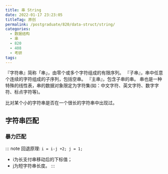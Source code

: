```yaml
---
title: 串 String
date: 2022-01-17 23:23:05
titleTag: 原创
permalink: /postgraduate/820/data-struct/string/
categories:
  - 数据结构
  - 串
  - 820
  - 408
  - 考研
tags:
---
```

『字符串』简称「串」，由零个或多个字符组成的有限序列。
『子串』，串中任意个连续的字符组成的子序列，包括空串。
『主串』，包含子串的串。
串也是一种特殊的线性表，串的数据对象限定为字符集(如：中文字符、英文字符、数字字符、标点字符等)。
<!-- 『字符』， -->
<!--more-->
比对某个小的字符串是否在一个很长的字符串中出现过。
## 字符串匹配
### 暴力匹配
::: note
回退原理: `i = i-j +2; j = 1;`
* i为长支付串移动后的下标值；
* j为短字符串长度。
:::

